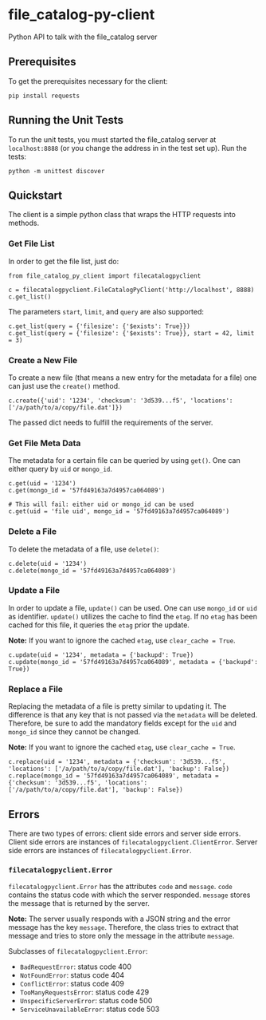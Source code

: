 # file_catalog-py-client
Python API to talk with the file_catalog server

## Prerequisites
To get the prerequisites necessary for the client:

    pip install requests

## Running the Unit Tests
To run the unit tests, you must started the file_catalog server at `localhost:8888` (or you change the address in in the test set up).
Run the tests:

    python -m unittest discover

## Quickstart
The client is a simple python class that wraps the HTTP requests into methods.

### Get File List
In order to get the file list, just do:

    from file_catalog_py_client import filecatalogpyclient

    c = filecatalogpyclient.FileCatalogPyClient('http://localhost', 8888)
    c.get_list()

The parameters `start`, `limit`, and `query` are also supported:

    c.get_list(query = {'filesize': {'$exists': True}})
    c.get_list(query = {'filesize': {'$exists': True}}, start = 42, limit = 3)

### Create a New File
To create a new file (that means a new entry for the metadata for a file) one can just use the `create()` method.

    c.create({'uid': '1234', 'checksum': '3d539...f5', 'locations': ['/a/path/to/a/copy/file.dat']})

The passed dict needs to fulfill the requirements of the server.

### Get File Meta Data
The metadata for a certain file can be queried by using `get()`. One can either query by `uid` or `mongo_id`.

    c.get(uid = '1234')
    c.get(mongo_id = '57fd49163a7d4957ca064089')

    # This will fail: either uid or mongo_id can be used
    c.get(uid = 'file uid', mongo_id = '57fd49163a7d4957ca064089')

### Delete a File
To delete the metadata of a file, use `delete()`:

    c.delete(uid = '1234')
    c.delete(mongo_id = '57fd49163a7d4957ca064089')

### Update a File
In order to update a file, `update()` can be used. One can use `mongo_id` or `uid` as identifier. `update()` utilizes the cache to find the `etag`. If no `etag` has been cached for this file, it queries the `etag` prior the update.

**Note:** If you want to ignore the cached `etag`, use `clear_cache = True`.

    c.update(uid = '1234', metadata = {'backupd': True})
    c.update(mongo_id = '57fd49163a7d4957ca064089', metadata = {'backupd': True})

### Replace a File
Replacing the metadata of a file is pretty similar to updating it. The difference is that any key that is not passed via the `metadata` will be deleted. Therefore, be sure to add the mandatory fields except for the `uid` and `mongo_id` since they cannot be changed.

**Note:** If you want to ignore the cached `etag`, use `clear_cache = True`.

    c.replace(uid = '1234', metadata = {'checksum': '3d539...f5', 'locations': ['/a/path/to/a/copy/file.dat'], 'backup': False})
    c.replace(mongo_id = '57fd49163a7d4957ca064089', metadata = {'checksum': '3d539...f5', 'locations': ['/a/path/to/a/copy/file.dat'], 'backup': False})

## Errors
There are two types of errors: client side errors and server side errors. Client side errors are instances of `filecatalogpyclient.ClientError`. Server side errors are instances of `filecatalogpyclient.Error`.

### `filecatalogpyclient.Error`
`filecatalogpyclient.Error` has the attributes `code` and `message`. `code` contains the status code with which the server responded. `message` stores the message that is returned by the server.

**Note:** The server usually responds with a JSON string and the error message has the key `message`. Therefore, the class tries to extract that message and tries to store only the message in the attribute `message`.

Subclasses of `filecatalogpyclient.Error`:
* `BadRequestError`: status code 400
* `NotFoundError`: status code 404
* `ConflictError`: status code 409
* `TooManyRequestsError`: status code 429
* `UnspecificServerError`: status code 500
* `ServiceUnavailableError`: status code 503
